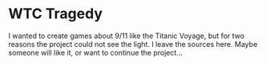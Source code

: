 # WTC Tragedy
I wanted to create games about 9/11 like the Titanic Voyage, but for two reasons the project could not see the light. I leave the sources here. Maybe someone will like it, or want to continue the project...

